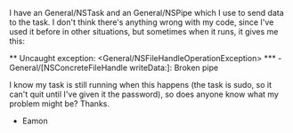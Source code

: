I have an General/NSTask and an General/NSPipe which I use to send data to the task. I don't think there's anything wrong with my code, since I've used it before in other situations, but sometimes when it runs, it gives me this:

    
** Uncaught exception: <General/NSFileHandleOperationException> *** -General/[NSConcreteFileHandle writeData:]: Broken pipe


I know my task is still running when this happens (the task is sudo, so it can't quit until I've given it the password), so does anyone know what my problem might be?
Thanks.

- Eamon